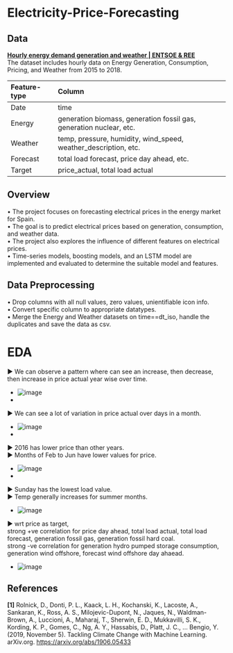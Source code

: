 # Electricity-Price-Forecasting

## Data
**[Hourly energy demand generation and weather | ENTSOE & REE](https://www.kaggle.com/datasets/nicholasjhana/energy-consumption-generation-prices-and-weather)**</br>
The dataset includes hourly data on Energy Generation, Consumption, Pricing, and Weather from 2015 to 2018.


| Feature-type | Column |
| :----------  | :-----------  |
| Date         | time          |
| Energy       | generation biomass, generation fossil gas, generation nuclear, etc.|
| Weather      | temp, pressure, humidity, wind_speed, weather_description, etc.|
| Forecast     | total load forecast, price day ahead, etc.|
| Target       | price_actual, total load actual |


## Overview
• The project focuses on forecasting electrical prices in the energy market for Spain.</br>
• The goal is to predict electrical prices based on generation, consumption, and weather data.</br>
• The project also explores the influence of different features on electrical prices.</br>
• Time-series models, boosting models, and an LSTM model are implemented and evaluated to determine the suitable model and features.


## Data Preprocessing
• Drop columns with all null values, zero values, unientifiable icon info.</br>
• Convert specific column to appropriate datatypes.</br>
• Merge the Energy and Weather datasets on time==dt_iso, handle the duplicates and save the data as csv.


# EDA
► We can observe a pattern where can see an increase, then decrease, then increase in price actual year wise over time.</br>
- ![image](https://github.com/sohamthirty/Electricity-Price-Forecasting/assets/56295513/c7c4f39b-6d8c-4879-9c62-fa1a2d2519da)
- 
► We can see a lot of variation in price actual over days in a month.</br>
- ![image](https://github.com/sohamthirty/Electricity-Price-Forecasting/assets/56295513/8e2957cf-c603-41ea-b4cc-9a3be9c5a027)
- 
► 2016 has lower price than other years.</br>
► Months of Feb to Jun have lower values for price.</br>
- ![image](https://github.com/sohamthirty/Electricity-Price-Forecasting/assets/56295513/b075180d-a7dd-4702-98c5-d696acc4d0d5)
- 
► Sunday has the lowest load value.</br>
► Temp generally increases for summer months.</br>
- ![image](https://github.com/sohamthirty/Electricity-Price-Forecasting/assets/56295513/6ff7beca-9967-424f-bd7b-f17175656b14)

► wrt price as target,</br>
strong +ve correlation for price day ahead, total load actual, total load forecast, generation fossil gas, generation fossil hard coal.</br>
strong -ve correlation for generation hydro pumped storage consumption, generation wind offshore, forecast wind offshore day ahaead.</br>
- ![image](https://github.com/sohamthirty/Electricity-Price-Forecasting/assets/56295513/504a1ce8-7a52-48cc-8716-45f06b8a0040)


## References
**[1]** Rolnick, D., Donti, P. L., Kaack, L. H., Kochanski, K., Lacoste, A., Sankaran, K., Ross, A. S., Milojevic-Dupont, N., Jaques, N., Waldman-Brown, A., Luccioni, A., Maharaj, T., Sherwin, E. D., Mukkavilli, S. K., Kording, K. P., Gomes, C., Ng, A. Y., Hassabis, D., Platt, J. C., … Bengio, Y. (2019, November 5). Tackling Climate Change with Machine Learning. arXiv.org. https://arxiv.org/abs/1906.05433 
